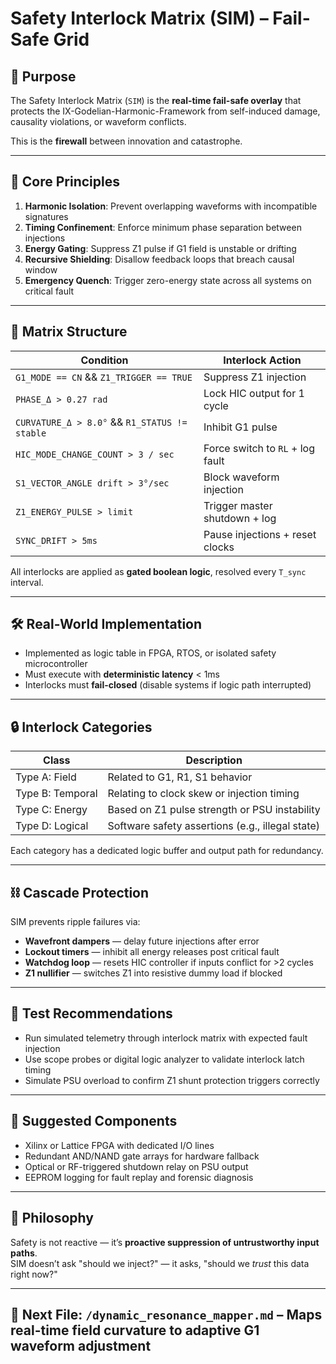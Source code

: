 # Safety Interlock Matrix (SIM) – Fail-Safe Grid

## 🧠 Purpose

The Safety Interlock Matrix (`SIM`) is the **real-time fail-safe overlay** that protects the IX-Godelian-Harmonic-Framework from self-induced damage, causality violations, or waveform conflicts.

This is the **firewall** between innovation and catastrophe.

---

## 🧱 Core Principles

1. **Harmonic Isolation**: Prevent overlapping waveforms with incompatible signatures  
2. **Timing Confinement**: Enforce minimum phase separation between injections  
3. **Energy Gating**: Suppress Z1 pulse if G1 field is unstable or drifting  
4. **Recursive Shielding**: Disallow feedback loops that breach causal window  
5. **Emergency Quench**: Trigger zero-energy state across all systems on critical fault

---

## 🧮 Matrix Structure

| Condition                              | Interlock Action                   |
|----------------------------------------|------------------------------------|
| `G1_MODE == CN` && `Z1_TRIGGER == TRUE` | Suppress Z1 injection              |
| `PHASE_Δ > 0.27 rad`                    | Lock HIC output for 1 cycle        |
| `CURVATURE_Δ > 8.0°` && `R1_STATUS != stable` | Inhibit G1 pulse             |
| `HIC_MODE_CHANGE_COUNT > 3 / sec`       | Force switch to `RL` + log fault   |
| `S1_VECTOR_ANGLE drift > 3°/sec`        | Block waveform injection           |
| `Z1_ENERGY_PULSE > limit`              | Trigger master shutdown + log      |
| `SYNC_DRIFT > 5ms`                      | Pause injections + reset clocks    |

All interlocks are applied as **gated boolean logic**, resolved every `T_sync` interval.

---

## 🛠️ Real-World Implementation

- Implemented as logic table in FPGA, RTOS, or isolated safety microcontroller  
- Must execute with **deterministic latency** < 1ms  
- Interlocks must **fail-closed** (disable systems if logic path interrupted)

---

## 🔒 Interlock Categories

| Class           | Description                                       |
|------------------|---------------------------------------------------|
| Type A: Field    | Related to G1, R1, S1 behavior                    |
| Type B: Temporal | Relating to clock skew or injection timing       |
| Type C: Energy   | Based on Z1 pulse strength or PSU instability    |
| Type D: Logical  | Software safety assertions (e.g., illegal state) |

Each category has a dedicated logic buffer and output path for redundancy.

---

## ⛓️ Cascade Protection

SIM prevents ripple failures via:

- **Wavefront dampers** — delay future injections after error  
- **Lockout timers** — inhibit all energy releases post critical fault  
- **Watchdog loop** — resets HIC controller if inputs conflict for >2 cycles  
- **Z1 nullifier** — switches Z1 into resistive dummy load if blocked

---

## 🧪 Test Recommendations

- Run simulated telemetry through interlock matrix with expected fault injection  
- Use scope probes or digital logic analyzer to validate interlock latch timing  
- Simulate PSU overload to confirm Z1 shunt protection triggers correctly

---

## 🧰 Suggested Components

- Xilinx or Lattice FPGA with dedicated I/O lines  
- Redundant AND/NAND gate arrays for hardware fallback  
- Optical or RF-triggered shutdown relay on PSU output  
- EEPROM logging for fault replay and forensic diagnosis

---

## 🧬 Philosophy

Safety is not reactive — it’s **proactive suppression of untrustworthy input paths**.  
SIM doesn’t ask "should we inject?" — it asks, "should we *trust* this data right now?"

---

## 🔗 Next File: `/dynamic_resonance_mapper.md` – Maps real-time field curvature to adaptive G1 waveform adjustment
